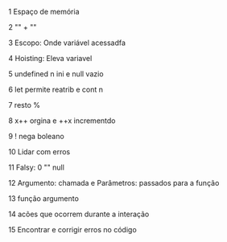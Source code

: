 

1 Espaço de memória

2 "" + ""

3 Escopo: Onde variável acessadfa

4 Hoisting: Eleva variavel

5 undefined n ini e null vazio

6 let permite reatrib e cont n

7 resto %

8 x++ orgina e ++x incrementdo

9 ! nega boleano

10 Lidar com erros

11 Falsy: 0 "" null

12 Argumento: chamada e Parâmetros: passados para a função

13 função argumento

14 acões que ocorrem durante a interação

15 Encontrar e corrigir erros no código
